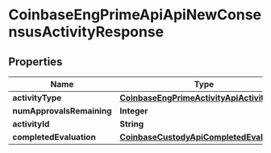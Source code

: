 
# CoinbaseEngPrimeApiApiNewConsensusActivityResponse

## Properties
Name | Type | Description | Notes
------------ | ------------- | ------------- | -------------
**activityType** | [**CoinbaseEngPrimeActivityApiActivityType**](CoinbaseEngPrimeActivityApiActivityType.md) |  | 
**numApprovalsRemaining** | **Integer** |  | 
**activityId** | **String** |  | 
**completedEvaluation** | [**CoinbaseCustodyApiCompletedEvaluation**](CoinbaseCustodyApiCompletedEvaluation.md) |  |  [optional]



